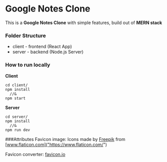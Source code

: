 # Google Notes Clone

This is a **Google Notes Clone** with simple features, build out of **MERN stack**

### Folder Structure

- client - frontend (React App)
- server - backend (Node.js Server)

### How to run locally

**Client**

```
cd client/
npm install
  //&
npm start
```

**Server**

```
cd server/
npm install
  //&
npm run dev
```

###Attributes
Favicon image: Icons made by [Freepik]("https://www.freepik.com") from [www.flaticon.com]("https://www.flaticon.com/")

Favicon converter: [favicon.io](https://favicon.io/favicon-converter/)
